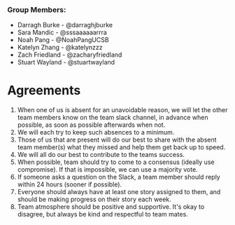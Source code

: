 ### Group Members:
* Darragh Burke - @darraghjburke
* Sara Mandic - @sssaaaaaarrra
* Noah Pang - @NoahPangUCSB
* Katelyn Zhang - @katelynzzz
* Zach Friedland - @zacharyfriedland
* Stuart Wayland - @stuartwayland


# Agreements

1. When one of us is absent for an unavoidable reason, we will let the other team members know on the team slack channel, in advance when possible, as soon as possible afterwards when not.
2. We will each try to keep such absences to a minimum.
3. Those of us that are present will do our best to share with the absent team member(s) what they missed and help them get back up to speed.
4. We will all do our best to contribute to the teams success.
5. When possible, team should try to come to a consensus (ideally use compromise). If that is impossible, we can use a majority vote.
6. If someone asks a question on the Slack, a team member should reply within 24 hours (sooner if possible).
7. Everyone should always have at least one story assigned to them, and should be making progress on their story each week.
8. Team atmosphere should be positive and supportive. It's okay to disagree, but always be kind and respectful to team mates.
